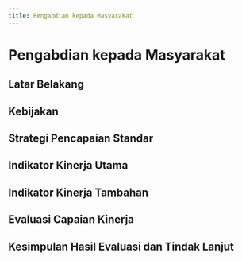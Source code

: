 ```yaml
---
title: Pengabdian kepada Masyarakat
---
```


# Pengabdian kepada Masyarakat

<!--@include: ../penilaian/49-50.md-->

## Latar Belakang

<!--@include: ../panduan/iii-d-8-1.md-->

## Kebijakan

<!--@include: ../panduan/iii-d-8-2.md-->

## Strategi Pencapaian Standar

<!--@include: ../panduan/iii-d-8-3.md-->

## Indikator Kinerja Utama

<!--@include: ../panduan/iii-d-8-4.md-->

## Indikator Kinerja Tambahan

<!--@include: ../panduan/iii-d-8-5.md-->

## Evaluasi Capaian Kinerja

<!--@include: ../panduan/iii-d-8-6.md-->

## Kesimpulan Hasil Evaluasi dan Tindak Lanjut

<!--@include: ../panduan/iii-d-8-7.md-->
